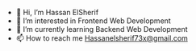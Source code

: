- 👋 Hi, I’m Hassan ElSherif
- 👀 I’m interested in Frontend Web Development
- 🌱 I’m currently learning Backend Web Development
- 📫 How to reach me Hassanelsherif73x@gmail.com

<!---
hassanroniii/hassanroniii is a ✨ special ✨ repository because its `README.md` (this file) appears on your GitHub profile.
You can click the Preview link to take a look at your changes.
--->
